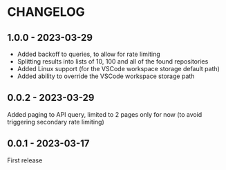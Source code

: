 # CHANGELOG

## 1.0.0 - 2023-03-29

* Added backoff to queries, to allow for rate limiting
* Splitting results into lists of 10, 100 and all of the found repositories
* Added Linux support (for the VSCode workspace storage default path)
* Added ability to override the VSCode workspace storage path

## 0.0.2 - 2023-03-29

Added paging to API query, limited to 2 pages only for now (to avoid triggering secondary rate limiting)

## 0.0.1 - 2023-03-17

First release
